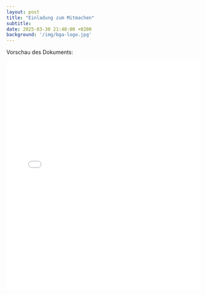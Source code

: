 ```yaml
---
layout: post
title: "Einladung zum Mitmachen"
subtitle:
date: 2025-03-30 21:48:00 +0200
background: '/img/bga-logo.jpg'
---
```


<p>Vorschau des Dokuments:</p>
<iframe src="/pdf/BgA_Einladung.pdf" width="100%" height="600px" style="border: none;">
    <p>Ihr Browser unterstützt keine eingebetteten PDFs. Sie können das PDF <a href="/pdf/BgA_Einladung.pdf">hier herunterladen</a>.</p>
</iframe>
